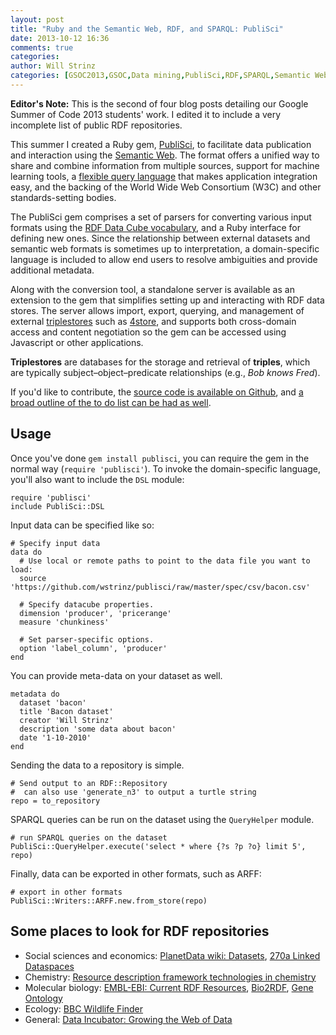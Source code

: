 ```yaml
---
layout: post
title: "Ruby and the Semantic Web, RDF, and SPARQL: PubliSci"
date: 2013-10-12 16:36
comments: true
categories:
author: Will Strinz
categories: [GSOC2013,GSOC,Data mining,PubliSci,RDF,SPARQL,Semantic Web]
---
```

<p class="note"><strong>Editor's Note:</strong> This is the second of four blog posts detailing our Google Summer of
Code 2013 students' work. I edited it to include a very incomplete list of public RDF repositories.</p>

This summer I created a Ruby gem, [PubliSci](http://github.com/sciruby/publisci), to facilitate data publication and interaction using
the [Semantic Web](https://en.wikipedia.org/wiki/Semantic_web). The format offers a unified way to share and combine
information from multiple sources, support for machine learning tools,
a [flexible query language](https://en.wikipedia.org/wiki/SPARQL) that makes application integration easy, and the
backing of the World Wide Web Consortium (W3C) and other standards-setting bodies.

The PubliSci gem comprises a set of parsers for converting various input formats using
the [RDF Data Cube vocabulary](http://semanticweb.com/w3c-publishes-last-call-working-drafts-for-rdf-data-cube-dcat_b35950), and
a Ruby interface for defining new ones. Since the relationship between external datasets and semantic web formats is
sometimes up to interpretation, a domain-specific language is included to allow end users to resolve ambiguities and
provide additional metadata.

Along with the conversion tool, a standalone server is available as an extension to the gem that simplifies setting up and interacting
with RDF data stores. The server allows import, export, querying, and management of external [triplestores](https://en.wikipedia.org/wiki/Triplestore) such as
[4store](http://4store.org/), and supports both cross-domain access and content negotiation so the gem can be accessed
using Javascript or other applications.

<p class="note"><strong>Triplestores</strong> are databases for the storage and retrieval of <strong>triples</strong>,
which are typically subject&ndash;object&ndash;predicate relationships (e.g., <i>Bob knows Fred</i>).</p>

If you'd like to contribute, the [source code is available on Github](https://github.com/sciruby/publisci), and [a broad
outline of the to do list can be had as well](http://gsocsemantic.wordpress.com/2013/08/05/bio-publisci/).

Usage
-----

Once you've done `gem install publisci`, you can require the gem in the normal way (`require 'publisci'`). To invoke the
domain-specific language, you'll also want to include the `DSL` module:

    require 'publisci'
    include PubliSci::DSL

Input data can be specified like so:

    # Specify input data
    data do
      # Use local or remote paths to point to the data file you want to load:
      source 'https://github.com/wstrinz/publisci/raw/master/spec/csv/bacon.csv'

      # Specify datacube properties.
      dimension 'producer', 'pricerange'
      measure 'chunkiness'

      # Set parser-specific options.
      option 'label_column', 'producer'
    end

You can provide meta-data on your dataset as well.

    metadata do
      dataset 'bacon'
      title 'Bacon dataset'
      creator 'Will Strinz'
      description 'some data about bacon'
      date '1-10-2010'
    end

Sending the data to a repository is simple.

    # Send output to an RDF::Repository
    #  can also use 'generate_n3' to output a turtle string
    repo = to_repository

SPARQL queries can be run on the dataset using the `QueryHelper` module.

    # run SPARQL queries on the dataset
    PubliSci::QueryHelper.execute('select * where {?s ?p ?o} limit 5', repo)

Finally, data can be exported in other formats, such as ARFF:

    # export in other formats
    PubliSci::Writers::ARFF.new.from_store(repo)

Some places to look for RDF repositories
----------------------------------------
* Social sciences and economics: [PlanetData wiki: Datasets](http://wiki.planet-data.eu/web/Datasets), [270a Linked Dataspaces](http://270a.info/)
* Chemistry: [Resource description framework technologies in chemistry](http://www.ncbi.nlm.nih.gov/pmc/articles/PMC3118380/)
* Molecular biology: [EMBL-EBI: Current RDF Resources](http://www.ebi.ac.uk/rdf/), [Bio2RDF](http://bio2rdf.org/),
  [Gene Ontology](http://www.geneontology.org/GO.format.rdfxml.shtml)
* Ecology: [BBC Wildlife Finder](http://www.bbc.co.uk/nature/feedsanddata)
* General: [Data Incubator: Growing the Web of Data](http://dataincubator.org/)




